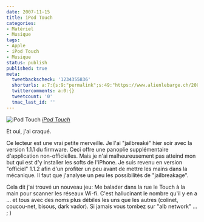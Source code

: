 ```yaml
---
date: 2007-11-15
title: iPod Touch
categories:
- Matériel
- Musique
tags:
- Apple
- iPod Touch
- Musique
status: publish
published: true
meta:
  tweetbackscheck: '1234355836'
  shorturls: a:7:{s:9:"permalink";s:49:"https://www.alienlebarge.ch/2007/11/15/ipod-touch/";s:7:"tinyurl";s:25:"https://tinyurl.com/byv6yz";s:4:"isgd";s:17:"https://is.gd/ildy";s:5:"bitly";s:18:"https://bit.ly/qE0j";s:5:"snipr";s:22:"https://snipr.com/ba68t";s:5:"snurl";s:22:"https://snurl.com/ba68t";s:7:"snipurl";s:24:"https://snipurl.com/ba68t";}
  twittercomments: a:0:{}
  tweetcount: '0'
  tmac_last_id: ''
---
```

 <img src="https://farm3.static.flickr.com/2107/2035533100_73ff9a5886.jpg" alt="iPod Touch" />
<em><a href="https://www.flickr.com/photos/alienlebarge/2035533100/" title="photo sharing">iPod Touch</a></em>

Et oui, j'ai craqué.

Ce lecteur est une vrai petite merveille. Je l'ai "jailbreaké" hier soir avec la version 1.1.1 du firmware. Ceci offre une panoplie supplémentaire d'application non-officielles. Mais je n'ai malheureusement pas atteind mon but qui est d'y installer les softs de l'iPhone. Je suis revenu en version "officiel" 1.1.2 afin d'un profiter un peu avant de mettre les mains dans la mécanique. Il faut que j'analyse un peu les possibilités de "jailbreakage".

Cela dit j'ai trouvé un nouveau jeu: Me balader dans la rue le Touch à la main pour scanner les réseaux Wi-fi. C'est hallucinant le nombre qu'il y en a ... et tous avec des noms plus débiles les uns que les autres (colinet, coucou-net, bisous, dark vador).
Si jamais vous tombez sur "alb network" ... ; )
